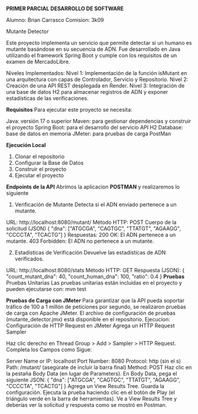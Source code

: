 **PRIMER PARCIAL DESARROLLO DE SOFTWARE**

Alumno: Brian Carrasco
Comision: 3k09

Mutante Detector

Este proyecto implementa un servicio que permite detectar si un humano es mutante basándose en su secuencia de ADN. Fue desarrollado en Java utilizando el framework Spring Boot y cumple con los requisitos de un examen de MercadoLibre.

Niveles Implementados: 
Nivel 1: Implementación de la función isMutant en una arquitectura con capas de Controlador, Servicio y Repositorio.
Nivel 2: Creación de una API REST desplegada en Render.
Nivel 3: Integración de una base de datos H2 para almacenar registros de ADN y exponer estadísticas de las verificaciones.

**Requisitos**
Para ejecutar este proyecto se necesita:

Java: versión 17 o superior
Maven: para gestionar dependencias y construir el proyecto
Spring Boot: para el desarrollo del servicio API
H2 Database: base de datos en memoria
JMeter: para pruebas de carga 
PostMan

**Ejecución Local**
1. Clonar el repositorio
2. Configurar la Base de Datos
3. Construir el proyecto
4. Ejecutar el proyecto

   
**Endpoints de la API**
Abrimos la aplicacion **POSTMAN** y realizaremos lo siguiente
1. Verificación de Mutante
Detecta si el ADN enviado pertenece a un mutante.

URL: http://localhost:8080/mutant/
Método HTTP: POST
Cuerpo de la solicitud (JSON)
{
  "dna": ["ATGCGA", "CAGTGC", "TTATGT", "AGAAGG", "CCCCTA", "TCACTG"]
}
Respuestas:
200 OK: El ADN pertenece a un mutante.
403 Forbidden: El ADN no pertenece a un mutante.

2. Estadísticas de Verificación
Devuelve las estadísticas de ADN verificados.

URL: http://localhost:8080/stats
Método HTTP: GET
Respuesta (JSON):
{
  "count_mutant_dna": 40,
  "count_human_dna": 100,
  "ratio": 0.4
}
**Pruebas**
Pruebas Unitarias
Las pruebas unitarias están incluidas en el proyecto y pueden ejecutarse con:
mvn test

**Pruebas de Carga con JMeter**
Para garantizar que la API pueda soportar tráfico de 100 a 1 millón de peticiones por segundo, se realizaron pruebas de carga con Apache JMeter. El archivo de configuración de pruebas (mutante_detector.jmx) está disponible en el repositorio.
Ejecucion:
Configuración de HTTP Request en JMeter
Agrega un HTTP Request Sampler

Haz clic derecho en Thread Group > Add > Sampler > HTTP Request.
Completa los Campos como Sigue:

Server Name or IP: localhost
Port Number: 8080
Protocol: http (sin el s)
Path: /mutant/ (asegúrate de incluir la barra final)
Method: POST
Haz clic en la pestaña Body Data (en lugar de Parameters).
En Body Data, pega el siguiente JSON:
{
  "dna": ["ATGCGA", "CAGTGC", "TTATGT", "AGAAGG", "CCCCTA", "TCACTG"]
}
Agrega un View Results Tree.
Guarda la configuración.
Ejecuta la prueba haciendo clic en el botón de Play (el triángulo verde en la barra de herramientas).
Ve a View Results Tree y deberías ver la solicitud y respuesta como se mostró en Postman.
